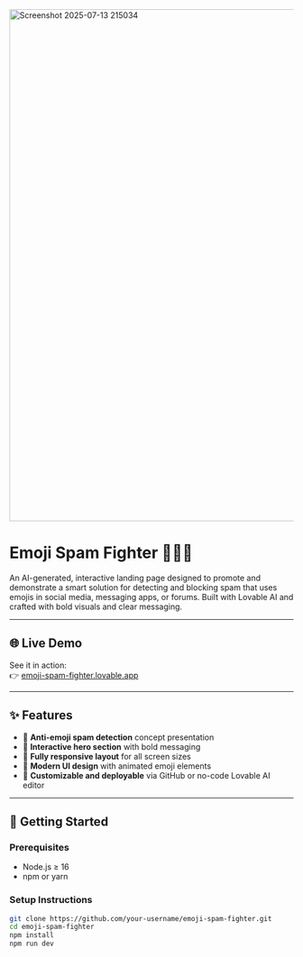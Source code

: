 
<img width="1905" height="909" alt="Screenshot 2025-07-13 215034" src="https://github.com/user-attachments/assets/1eb215ab-77b4-4c68-bec6-16e23dde728c" />

# Emoji Spam Fighter 🚫😈😂

An AI-generated, interactive landing page designed to promote and demonstrate a smart solution for detecting and blocking spam that uses emojis in social media, messaging apps, or forums. Built with Lovable AI and crafted with bold visuals and clear messaging.

---

## 🌐 Live Demo

See it in action:  
👉 [emoji-spam-fighter.lovable.app](https://emoji-spam-fighter.lovable.app/)

---

## ✨ Features

- 🤖 **Anti-emoji spam detection** concept presentation  
- 💬 **Interactive hero section** with bold messaging  
- 📱 **Fully responsive layout** for all screen sizes  
- 🎨 **Modern UI design** with animated emoji elements  
- 🚀 **Customizable and deployable** via GitHub or no-code Lovable AI editor

---

## 🚀 Getting Started

### Prerequisites

- Node.js ≥ 16  
- npm or yarn

### Setup Instructions

```bash
git clone https://github.com/your-username/emoji-spam-fighter.git
cd emoji-spam-fighter
npm install
npm run dev

